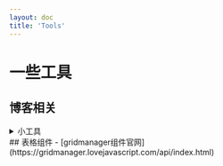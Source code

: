 ```yaml
---
layout: doc
title: 'Tools'
---
```

# 一些工具
## 博客相关
<details> 
<summary>小工具</summary>


- [免费快速的图床](https://tucdn.wpon.cn/)
</details>
## 表格组件
- [gridmanager组件官网](https://gridmanager.lovejavascript.com/api/index.html)

